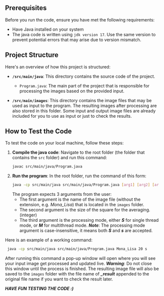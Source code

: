 ## Prerequisites

Before you run the code, ensure you have met the following requirements:

- Have Java installed on your system
- The java code is written using `jdk version 17`. Use the same version to prevent potential errors that may arise due to version mismatch.

## Project Structure

Here's an overview of how this project is structured:

- **`/src/main/java`**: This directory contains the source code of the project.
  - `Program.java`: The main part of the project that is responsible for processing the images based on the provided input.
  
- **`/src/main/images`**: This directory contains the image files that may be used as input to the program. The resulting images after processing are also stored in this folder. Some input and output image files are already included for you to use as input or just to check the results. 

## How to Test the Code

To test the code on your local machine, follow these steps:

1. **Compile the java code**:
   Navigate to the root folder (the folder that contains the `src` folder) and run this command:
   ```sh
   javac src/main/java/Program.java
   ```
2. **Run the program**:
   In the root folder, run the command of this form:
   ```sh
   java -cp src/main/java src/main/java/Program.java [arg1] [arg2] [arg3]
   ```
   The program expects 3 arguments from the user:
   - The first argument is the name of the image file (without the extension, e.g. *Mona_Lisa*) that is located in the `images` folder.
   - The second argument is the size of the square for the averaging. (integer)
   - The third argument is the processing mode, either ***S*** for single thread mode, or ***M*** for multithread mode. ***Note***: The processing mode argument is case-insensitive, it means both ***S*** and ***s*** are accepted.
  
  Here is an example of a working command:
  ```sh
   java -cp src/main/java src/main/java/Program.java Mona_Lisa 20 s
   ```
  After running this command a pop-up window will open where you will see your input image get processed and updated live. ***Warning***: Do not close this window until the process is finished. The resulting image file will also be saved to the `images` folder with the file name of ***_result*** appended to the original file name if you want to check the result later.


***HAVE FUN TESTING THE CODE :)***
